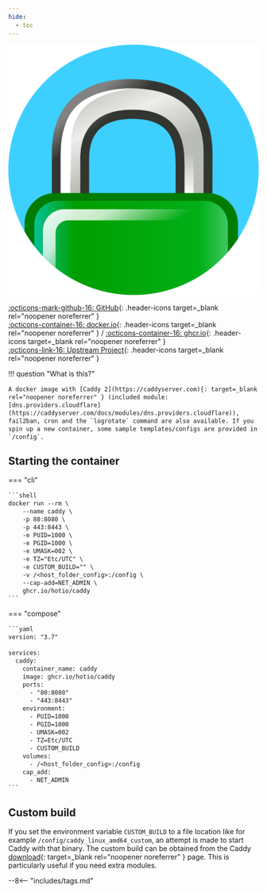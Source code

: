 ```yaml
---
hide:
  - toc
---
```


<div class="image-logo"><img src="/img/image-logos/caddy.svg" alt="logo"></div>

[:octicons-mark-github-16: GitHub](https://github.com/hotio/caddy){: .header-icons target=_blank rel="noopener noreferrer" }  
[:octicons-container-16: docker.io](https://hub.docker.com/r/hotio/caddy){: .header-icons target=_blank rel="noopener noreferrer" }
 / [:octicons-container-16: ghcr.io](https://github.com/orgs/hotio/packages/container/package/caddy){: .header-icons target=_blank rel="noopener noreferrer" }  
[:octicons-link-16: Upstream Project](https://caddyserver.com){: .header-icons target=_blank rel="noopener noreferrer" }  

!!! question "What is this?"

    A docker image with [Caddy 2](https://caddyserver.com){: target=_blank rel="noopener noreferrer" } (included module: [dns.providers.cloudflare](https://caddyserver.com/docs/modules/dns.providers.cloudflare)), fail2ban, cron and the `logrotate` command are also available. If you spin up a new container, some sample templates/configs are provided in `/config`.

## Starting the container

=== "cli"

    ```shell
    docker run --rm \
        --name caddy \
        -p 80:8080 \
        -p 443:8443 \
        -e PUID=1000 \
        -e PGID=1000 \
        -e UMASK=002 \
        -e TZ="Etc/UTC" \
        -e CUSTOM_BUILD="" \
        -v /<host_folder_config>:/config \
        --cap-add=NET_ADMIN \
        ghcr.io/hotio/caddy
    ```

=== "compose"

    ```yaml
    version: "3.7"

    services:
      caddy:
        container_name: caddy
        image: ghcr.io/hotio/caddy
        ports:
          - "80:8080"
          - "443:8443"
        environment:
          - PUID=1000
          - PGID=1000
          - UMASK=002
          - TZ=Etc/UTC
          - CUSTOM_BUILD
        volumes:
          - /<host_folder_config>:/config
        cap_add:
          - NET_ADMIN
    ```

## Custom build

If you set the environment variable `CUSTOM_BUILD` to a file location like for example `/config/caddy_linux_amd64_custom`, an attempt is made to start Caddy with that binary. The custom build can be obtained from the Caddy [download](https://caddyserver.com/download){: target=_blank rel="noopener noreferrer" } page. This is particularly useful if you need extra modules.

--8<-- "includes/tags.md"
